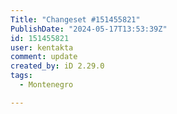 ```yaml
---
Title: "Changeset #151455821"
PublishDate: "2024-05-17T13:53:39Z"
id: 151455821
user: kentakta
comment: update
created_by: iD 2.29.0
tags:
  - Montenegro

---
```

